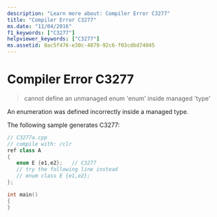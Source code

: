 ```yaml
---
description: "Learn more about: Compiler Error C3277"
title: "Compiler Error C3277"
ms.date: "11/04/2016"
f1_keywords: ["C3277"]
helpviewer_keywords: ["C3277"]
ms.assetid: 8ac5f476-e30c-4879-92c6-f03cdbd74045
---
```

# Compiler Error C3277

> cannot define an unmanaged enum 'enum' inside managed 'type'

An enumeration was defined incorrectly inside a managed type.

The following sample generates C3277:

```cpp
// C3277a.cpp
// compile with: /clr
ref class A
{
   enum E {e1,e2};   // C3277
   // try the following line instead
   // enum class E {e1,e2};
};

int main()
{
}
```

